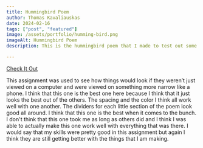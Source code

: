 ```yaml
---
title: Hummingbird Poem
author: Thomas Kavaliauskas
date: 2024-02-16
tags: ["post", "featured"]
image: /assets/portfolio/humming-bird.png
imageAlt: Hummingbird Poem
description: This is the hummingbird poem that I made to test out some formatting and see how something would fit on a smaller screen then your standard monitor. 

---
```


<a href="https://hummingbird-poem.netlify.app"> Check It Out </a>

This assignment was used to see how things would look if they weren’t just viewed on a computer and were viewed on something more narrow like a phone. I think that this one is the best one here because I think that it just looks the best out of the others. The spacing and the color I think all work well with one another. The dividers for each little section of the poem look good all around. I think that this one is the best when it comes to the bunch. I don't think that this one took me as long as others did and I think I was able to actually make this one work well with everything that was there. I would say that my skills were pretty good in this assignment but again I think they are still getting better with the things that I am making.
